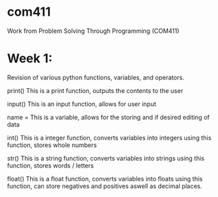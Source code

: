 # com411
Work from Problem Solving Through Programming (COM411)

# Week 1: 
Revision of various python functions, variables, and operators.

print() This is a print function, outputs the contents to the user

input() This is an input function, allows for user input

name = This is a variable, allows for the storing and if desired editing of data

int() This is a integer function, converts variables into integers using this function, stores whole numbers

str() This is a string function, converts variables into strings using this function, stores words / letters

float() This is a float function, converts variables into floats using this function, can store negatives and positives aswell as decimal places.

